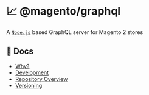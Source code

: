 # 📈 @magento/graphql

A [`Node.js`](https://nodejs.org/en/) based GraphQL server for Magento 2 stores

## 📖 Docs

-   [Why?](docs/WHY.md)
-   [Development](docs/DEVELOPMENT.md)
-   [Repository Overview](docs/REPOSITORY_OVERVIEW.md)
-   [Versioning](docs/VERSIONING.md)
